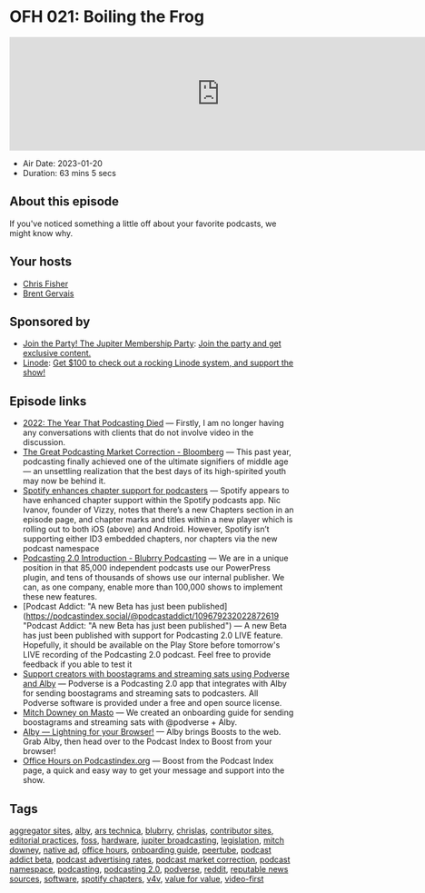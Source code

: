 # OFH 021: Boiling the Frog

<iframe src="https://player.fireside.fm/v2/MkcqFyfv+p8z0dUWj?theme=dark" width="740" height="200" frameborder="0" scrolling="no"></iframe>

* Air Date: 2023-01-20
* Duration: 63 mins 5 secs

## About this episode

If you've noticed something a little off about your favorite podcasts, we might know why.

## Your hosts
* [Chris Fisher](https://www.officehours.hair/hosts/chrislas)
* [Brent Gervais](https://www.officehours.hair/hosts/brentgervais)

## Sponsored by

  * [Join the Party! The Jupiter Membership Party](https://www.jupiter.party/): [Join the party and get exclusive content. ](https://www.jupiter.party/)
  * [Linode](https://linode.com/jupiter): [Get $100 to check out a rocking Linode system, and support the show!](https://linode.com/jupiter)



## Episode links

  * [2022: The Year That Podcasting Died](https://nickfthilton.medium.com/2022-the-year-that-podcasting-died-e46579402f5a "2022: The Year That Podcasting Died") — Firstly, I am no longer having any conversations with clients that do not involve video in the discussion.
  * [The Great Podcasting Market Correction - Bloomberg](https://www.bloomberg.com/news/articles/2023-01-04/the-great-podcasting-market-correction "The Great Podcasting Market Correction - Bloomberg") — This past year, podcasting finally achieved one of the ultimate signifiers of middle age — an unsettling realization that the best days of its high-spirited youth may now be behind it.
  * [Spotify enhances chapter support for podcasters](https://podnews.net/update/spotify-chapters "Spotify enhances chapter support for podcasters") — Spotify appears to have enhanced chapter support within the Spotify podcasts app. Nic Ivanov, founder of Vizzy, notes that there’s a new Chapters section in an episode page, and chapter marks and titles within a new player which is rolling out to both iOS (above) and Android. However, Spotify isn’t supporting either ID3 embedded chapters, nor chapters via the new podcast namespace
  * [Podcasting 2.0 Introduction - Blubrry Podcasting](https://blubrry.com/support/podcasting-2-0-introduction/ "Podcasting 2.0 Introduction - Blubrry Podcasting") — We are in a unique position in that 85,000 independent podcasts use our PowerPress plugin, and tens of thousands of shows use our internal publisher. We can, as one company, enable more than 100,000 shows to implement these new features.
  * [Podcast Addict: "A new Beta has just been published](https://podcastindex.social/@podcastaddict/109679232022872619 "Podcast Addict: "A new Beta has just been published") — A new Beta has just been published with support for Podcasting 2.0 LIVE feature. Hopefully, it should be available on the Play Store before tomorrow's LIVE recording of the Podcasting 2.0 podcast. Feel free to provide feedback if you able to test it
  * [Support creators with boostagrams and streaming sats using Podverse and Alby](https://blog.podverse.fm/support-creators-with-boostagrams-and-streaming-sats-using-podverse-and-alby/ "Support creators with boostagrams and streaming sats using Podverse and Alby") — Podverse is a Podcasting 2.0 app that integrates with Alby for sending boostagrams and streaming sats to podcasters. All Podverse software is provided under a free and open source license. 
  * [Mitch Downey on Masto](https://podcastindex.social/@mitch/109696563899896448 "Mitch Downey on Masto") — We created an onboarding guide for sending boostagrams and streaming sats with @podverse + Alby.
  * [Alby — Lightning for your Browser!](https://getalby.com/ "Alby — Lightning for your Browser!") — Alby brings Boosts to the web. Grab Alby, then head over to the Podcast Index to Boost from your browser!
  * [Office Hours on Podcastindex.org](https://podcastindex.org/podcast/5341434 "Office Hours on Podcastindex.org") — Boost from the Podcast Index page, a quick and easy way to get your message and support into the show.



## Tags

[aggregator sites](https://www.officehours.hair/tags/aggregator%20sites), [alby](https://www.officehours.hair/tags/alby), [ars technica](https://www.officehours.hair/tags/ars%20technica), [blubrry](https://www.officehours.hair/tags/blubrry), [chrislas](https://www.officehours.hair/tags/chrislas), [contributor sites](https://www.officehours.hair/tags/contributor%20sites), [editorial practices](https://www.officehours.hair/tags/editorial%20practices), [foss](https://www.officehours.hair/tags/foss), [hardware](https://www.officehours.hair/tags/hardware), [jupiter broadcasting](https://www.officehours.hair/tags/jupiter%20broadcasting), [legislation](https://www.officehours.hair/tags/legislation), [mitch downey](https://www.officehours.hair/tags/mitch%20downey), [native ad](https://www.officehours.hair/tags/native%20ad), [office hours](https://www.officehours.hair/tags/office%20hours), [onboarding guide](https://www.officehours.hair/tags/onboarding%20guide), [peertube](https://www.officehours.hair/tags/peertube), [podcast addict beta](https://www.officehours.hair/tags/podcast%20addict%20beta), [podcast advertising rates](https://www.officehours.hair/tags/podcast%20advertising%20rates), [podcast market correction](https://www.officehours.hair/tags/podcast%20market%20correction), [podcast namespace](https://www.officehours.hair/tags/podcast%20namespace), [podcasting](https://www.officehours.hair/tags/podcasting), [podcasting 2.0](https://www.officehours.hair/tags/podcasting%202.0), [podverse](https://www.officehours.hair/tags/podverse), [reddit](https://www.officehours.hair/tags/reddit), [reputable news sources](https://www.officehours.hair/tags/reputable%20news%20sources), [software](https://www.officehours.hair/tags/software), [spotify chapters](https://www.officehours.hair/tags/spotify%20chapters), [v4v](https://www.officehours.hair/tags/v4v), [value for value](https://www.officehours.hair/tags/value%20for%20value), [video-first](https://www.officehours.hair/tags/video-first)